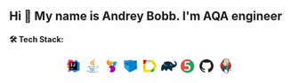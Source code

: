 ## Hi 👋 My name is Andrey Bobb. I'm AQA engineer

<!--
**AndreyBobb/AndreyBobb** is a ✨ _special_ ✨ repository because its `README.md` (this file) appears on your GitHub profile.

Here are some ideas to get you started:

- 🔭 I’m currently working on ...
- 🌱 I’m currently learning ...
- 👯 I’m looking to collaborate on ...
- 🤔 I’m looking for help with ...
- 💬 Ask me about ...
- 📫 How to reach me: ...
- 😄 Pronouns: ...
- ⚡ Fun fact: ...
-->

#### 🛠️ Tech Stack:
<p align="center">
<code><img width="6%" title="IntelliJ IDEA" src="images/IntellijIDEA.svg"></code>
<code><img width="6%" title="Java" src="images/Java.svg"></code>
<code><img width="6%" title="Selenide" src="images/Selenide.svg"></code>
<code><img width="6%" title="Selenoid" src="images/Selenoid.svg"></code>
<code><img width="6%" title="Allure TestOps" src="images/AllureReport.svg"></code>
<code><img width="6%" title="Gradle" src="images/Gradle.svg"></code>
<code><img width="6%" title="JUnit5" src="images/JUnit5.svg"></code>
<code><img width="6%" title="GitHub" src="images/GitHub.svg"></code>
<code><img width="6%" title="Jenkins" src="images/Jenkins.svg"></code>
</p>

